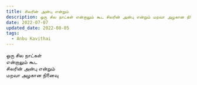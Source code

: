 ```yaml
---
title: சிலரின் அன்பு என்றும்
description: ஒரு சில நாட்கள் என்றாலும் கூட சிலரின் அன்பு என்றும் மறவா அழகான நினைவு.
date: 2022-07-07
updated_date: 2022-08-05
tags:
  - Anbu Kavithai 
---
```


ஒரு சில நாட்கள்  
என்றாலும் கூட  
சிலரின் அன்பு என்றும்  
மறவா அழகான நினைவு
